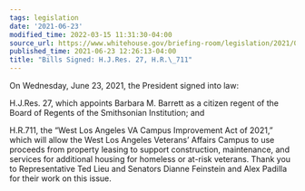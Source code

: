 ```yaml
---
tags: legislation
date: '2021-06-23'
modified_time: 2022-03-15 11:31:30-04:00
source_url: https://www.whitehouse.gov/briefing-room/legislation/2021/06/23/bills-signed-h-j-res-27-h-r-711/
published_time: 2021-06-23 12:26:13-04:00
title: "Bills Signed: H.J.Res. 27, H.R.\_711"
---
```

 
On Wednesday, June 23, 2021, the President signed into law:

H.J.Res. 27, which appoints Barbara M. Barrett as a citizen regent of
the Board of Regents of the Smithsonian Institution; and

H.R.711, the “West Los Angeles VA Campus Improvement Act of 2021,” which
will allow the West Los Angeles Veterans’ Affairs Campus to use proceeds
from property leasing to support construction, maintenance, and services
for additional housing for homeless or at-risk veterans. Thank you to
Representative Ted Lieu and Senators Dianne Feinstein and Alex Padilla
for their work on this issue.
